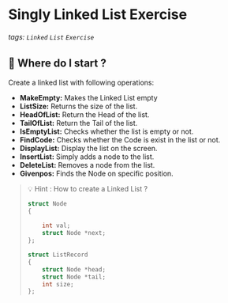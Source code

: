 # Singly Linked List Exercise
###### tags: `Linked` `List` `Exercise`

## :memo: Where do I start ? 

Create a linked list with following operations:

* **MakeEmpty:** Makes the Linked List empty
* **ListSize:** Returns the size of the list.
* **HeadOfList:** Return the Head of the list.
* **TailOfList:** Return the Tail of the list.
* **IsEmptyList:** Checks whether the list is empty or not.
* **FindCode:** Checks whether the Code is exist in the list or not. 
* **DisplayList:** Display the list on the screen.
* **InsertList:** Simply adds a node to the list.
* **DeleteList:** Removes a node from the list.
* **Givenpos:** Finds the Node on specific position.

> :bulb: Hint : How to create a Linked List ?
> 
> ```c
> struct Node
> {
>     
>     int val;
>     struct Node *next;
> };
> ```
> ```c
> struct ListRecord
> {
>     struct Node *head;
>     struct Node *tail;
>     int size;
> };
> ```


